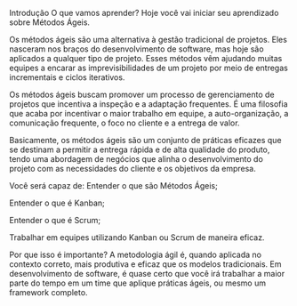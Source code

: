 Introdução
O que vamos aprender?
Hoje você vai iniciar seu aprendizado sobre Métodos Ágeis.

Os métodos ágeis são uma alternativa à gestão tradicional de projetos. Eles nasceram nos braços do desenvolvimento de software, mas hoje são aplicados a qualquer tipo de projeto. Esses métodos vêm ajudando muitas equipes a encarar as imprevisibilidades de um projeto por meio de entregas incrementais e ciclos iterativos.

Os métodos ágeis buscam promover um processo de gerenciamento de projetos que incentiva a inspeção e a adaptação frequentes. É uma filosofia que acaba por incentivar o maior trabalho em equipe, a auto-organização, a comunicação frequente, o foco no cliente e a entrega de valor.

Basicamente, os métodos ágeis são um conjunto de práticas eficazes que se destinam a permitir a entrega rápida e de alta qualidade do produto, tendo uma abordagem de negócios que alinha o desenvolvimento do projeto com as necessidades do cliente e os objetivos da empresa.

Você será capaz de:
Entender o que são Métodos Ágeis;

Entender o que é Kanban;

Entender o que é Scrum;

Trabalhar em equipes utilizando Kanban ou Scrum de maneira eficaz.

Por que isso é importante?
A metodologia ágil é, quando aplicada no contexto correto, mais produtiva e eficaz que os modelos tradicionais. Em desenvolvimento de software, é quase certo que você irá trabalhar a maior parte do tempo em um time que aplique práticas ágeis, ou mesmo um framework completo.

